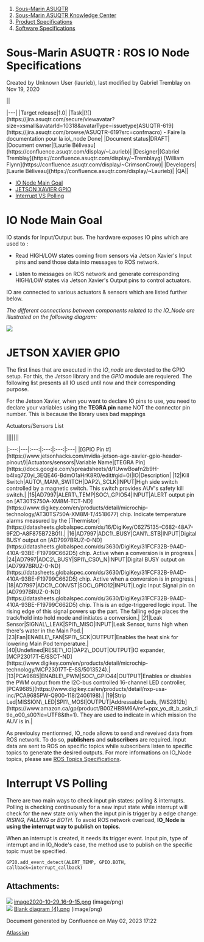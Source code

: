 1. [Sous-Marin ASUQTR](index.html)
2. [Sous-Marin ASUQTR Knowledge Center](Sous-Marin-ASUQTR-Knowledge-Center_5144578.html)
3. [Product Specifications](Product-Specifications_37355662.html)
4. [Software Specifications](Software-Specifications_42827905.html)

# Sous-Marin ASUQTR : ROS IO Node Specifications

Created by Unknown User (laurieb), last modified by Gabriel Tremblay on Nov 19, 2020

||
<colgroup><col /><col /></colgroup>|---|
|Target release|1.0|
|Task|[![](https://jira.asuqtr.com/secure/viewavatar?size=xsmall&avatarId=10318&avatarType=issuetype)ASUQTR-619](https://jira.asuqtr.com/browse/ASUQTR-619?src=confmacro) - Faire la documentation pour la io\_node Done|
|Document status|DRAFT|
|Document owner|[Laurie B&eacute;liveau](https://confluence.asuqtr.com/display/~Laurieb)|
|Designer|[Gabriel Tremblay](https://confluence.asuqtr.com/display/~Tremblayg) [William Flynn](https://confluence.asuqtr.com/display/~CrimsonCrow)|
|Developers|[Laurie B&eacute;liveau](https://confluence.asuqtr.com/display/~Laurieb)|
|QA||

* [IO Node Main Goal](#ROSIONodeSpecifications-IONodeMainGoal)
* [JETSON XAVIER GPIO](#ROSIONodeSpecifications-JETSONXAVIERGPIO)
* [Interrupt VS Polling](#ROSIONodeSpecifications-InterruptVSPolling)

# **IO Node Main Goal**

IO stands for Input/Output bus. The hardware exposes IO pins which are used to :

* Read HIGH/LOW states coming from sensors via Jetson Xavier's Input pins and send those data into messages to ROS network.

* Listen to messages on ROS network and generate corresponding HIGH/LOW states via Jetson Xavier's Output pins to control actuators.

IO are connected to various actuators & sensors which are listed further below.

*The different connections between components related to the IO\_Node are illustrated on the following diagram:*

![](attachments/41517160/41517190.png)

# **JETSON XAVIER GPIO**

The first lines that are executed in the *IO\_node* are devoted to the GPIO setup. For this, the *Jetson* library and the *GPIO* module are requiered. The following list presents all IO used until now and their corresponding purpose.

For the Jetson Xavier, when you want to declare IO pins to use, you need to declare your variables using the **TEGRA pin** name NOT the connector pin number. This is because the library uses bad mappings

Actuators/Sensors List

|||||||
<colgroup><col /><col /><col /><col /><col /><col /></colgroup>|:---:|---|:---:|:---:|:---:|:---|
|[GPIO Pin #](https://www.jetsonhacks.com/nvidia-jetson-agx-xavier-gpio-header-pinout/)|Actuators/sensors|Variable Name|[TEGRA Pin](https://docs.google.com/spreadsheets/d/1UwwBoafn2b9H-b4Ixq7Z0yi_3EQE46-BdmO1aHrK8R0/edit#gid=0)|IO|Description|
|12|Kill Switch|AUTO\_MAN\_SWITCH|DAP2\_SCLK|INPUT|High side switch controlled by a magnetic switch. This switch provides AUV's safety kill switch.|
|15|AD7997|ALERT\_TEMP|SOC\_GPIO54|INPUT|ALERT output pin on [AT30TS750A-XM8M-TCT-ND](https://www.digikey.com/en/products/detail/microchip-technology/AT30TS750A-XM8M-T/4518677) chip. Indicate temperature alarms measured by the [Thermistor](https://datasheets.globalspec.com/ds/16/DigiKey/C6275135-C682-48A7-9F2D-A8F875B72B01).|
|16|AD7997|ADC1\_BUSY|CAN1\_STB|INPUT|Digital BUSY output on [AD7997BRUZ-0-ND](https://datasheets.globalspec.com/ds/3630/DigiKey/31FCF32B-9A4D-410A-93BE-F19799C662D5) chip. Active when a conversion is in progress.|
|24|AD7997|ADC2\_BUSY|SPI1\_CS0\_N|INPUT|Digital BUSY output on [AD7997BRUZ-0-ND](https://datasheets.globalspec.com/ds/3630/DigiKey/31FCF32B-9A4D-410A-93BE-F19799C662D5) chip. Active when a conversion is in progress.|
|18|AD7997|ADC1\_CONVST|SOC\_GPIO12|INPUT|Logic Input Signal pin on [AD7997BRUZ-0-ND](https://datasheets.globalspec.com/ds/3630/DigiKey/31FCF32B-9A4D-410A-93BE-F19799C662D5) chip. This is an edge-triggered logic input. The rising edge of this signal powers up the part. The falling edge places the track/hold into hold mode and initiates a conversion.|
|21|Leak Sensor|SIGNAL\_LEAK|SPI1\_MISO|INPUT|Leak Sensor, turns high when there's water in the Main Pod.|
|23|Fan|ENABLE\_FAN|SPI1\_SCK|OUTPUT|Enables the heat sink for lowering Main Pod temperature.|
|40|Undefined|RESET\_IO|DAP2\_DOUT|OUTPUT|IO expander, [MCP23017T-E/SSCT-ND](https://www.digikey.com/en/products/detail/microchip-technology/MCP23017T-E-SS/5013524).|
|13|PCA9685|ENABLE\_PWM|SOC\_GPIO44|OUTPUT|Enables or disables the PWM output from the I2C-bus controlled 16-channel LED controller, [PCA9685](https://www.digikey.ca/en/products/detail/nxp-usa-inc/PCA9685PW-Q900-118/2406198).|
|19|Strip Led|MISSION\_LED|SPI1\_MOSI|OUTPUT|Addressable Leds, [WS2812b](https://www.amazon.ca/gp/product/B00ZHB9M6A/ref=ppx_yo_dt_b_asin_title_o00_s00?ie=UTF8&th=1). They are used to indicate in which mission the AUV is in.|

As previoulsy mentionned, IO\_node allows to send and reveived data from ROS network. To do so, **publishers** and **subscribers** are required. Input data are sent to ROS on specific topics while subscribers listen to specific topics to generate the desired outputs. For more informations on IO\_Node topics, please see [ROS Topics Specifications](ROS-Topics-Specifications_40697968.html).

# **Interrupt VS Polling**

There are two main ways to check input pin states: polling & interrupts. Polling is checking continuously for a new input state while interrupt will check for the new state only when the input pin is trigger by a edge change: *RISING, FALLING* or *BOTH*. To avoid ROS network overload, **IO\_Node is using the interrupt way to publish on topics**.

When an interrupt is created, it needs its trigger event. Input pin, type of interrupt and in IO\_Node's case, the method use to publish on the specific topic must be specified.

```
GPIO.add_event_detect(ALERT_TEMP, GPIO.BOTH, callback=interrupt_callback)
```

## Attachments:

![](images/icons/bullet_blue.gif) [image2020-10-29\_16-9-15.png](attachments/41517160/41517182.png) (image/png)  
![](images/icons/bullet_blue.gif) [Blank diagram (4).png](attachments/41517160/41517190.png) (image/png)

Document generated by Confluence on May 02, 2023 17:22

[Atlassian](https://www.atlassian.com/)